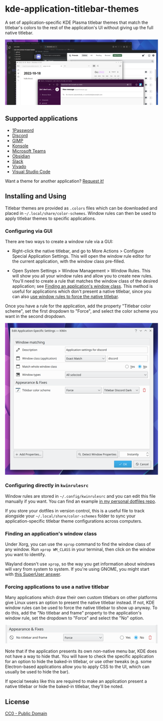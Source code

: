 # kde-application-titlebar-themes

A set of application-specific KDE Plasma titlebar themes that match the titlebar's colors to the rest of the application's UI without giving up the full native titlebar.

![](.github/preview.png)

## Supported applications

- [1Password](/1password)
- [Discord](/discord)
- [GIMP](/gimp)
- [Konsole](/konsole)
- [Microsoft Teams](/teams)
- [Obsidian](/obsidian)
- [Slack](/slack)
- [Vivado](/vivado)
- [Visual Studio Code](/vscode)

Want a theme for another application? [Request it!](https://github.com/eritbh/kde-application-titlebar-themes/issues/new?template=theme-request.md)

## Installing and Using

Titlebar themes are provided as `.colors` files which can be downloaded and placed in `~/.local/share/color-schemes`. Window rules can then be used to apply titlebar themes to specific applications.

### Configuring via GUI

There are two ways to create a window rule via a GUI:

- Right-click the native titlebar, and go to More Actions > Configure Special Application Settings. This will open the window rule editor for the current application, with the window class pre-filled.

- Open System Settings > Window Management > Window Rules. This will show you all your window rules and allow you to create new rules. You'll need to create a rule that matches the window class of the desired application; see [Finding an application's window class](#finding-an-applications-window-class). This method is useful for applications which don't present a native titlebar, since you can also [use window rules to force the native titlebar](#forcing-applications-to-use-a-native-titlebar).

Once you have a rule for the application, add the property "Titlebar color scheme", set the first dropdown to "Force", and select the color scheme you want in the second dropdown.

![](.github/kde%20window%20properties.png)

### Configuring directly in `kwinrulesrc`

Window rules are stored in `~/.config/kwinrulesrc` and you can edit this file manually if you want. You can find an example [in my personal dotfiles repo](https://github.com/eritbh/dotfiles/blob/main/kde/.config/kwinrulesrc).

If you store your dotfiles in version control, this is a useful file to track alongside your `~/.local/share/color-schemes` folder to sync your application-specific titlebar theme configurations across computers.

### Finding an application's window class

Under Xorg, you can use the `xprop` command to find the window class of any window. Run `xprop WM_CLASS` in your terminal, then click on the window you want to identify.

Wayland doesn't use `xprop`, so the way you get information about windows will vary from system to system. If you're using GNOME, you might start with [this SuperUser answer](https://unix.stackexchange.com/a/435159).

### Forcing applications to use a native titlebar

Many applications which draw their own custom titlebars on other platforms give Linux users an option to present the native titlebar instead. If not, KDE window rules can be used to force the native titlebar to show up anyway. To do this, add the "No titlebar and frame" property to the application's window rule, set the dropdown to "Force" and select the "No" option.

![](.github/kde%20force%20window%20frame%20property.png)

Note that if the application presents its own non-native menu bar, KDE does not have a way to hide that. You will have to check the specific application for an option to hide the baked-in titlebar, or use other tweaks (e.g. some Electron-based applications allow you to apply CSS to the UI, which can usually be used to hide the bar).

If special tweaks like this are required to make an application present a native titlebar or hide the baked-in titlebar, they'll be noted.

## License

[CC0 - Public Domain](/LICENSE)
